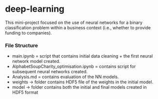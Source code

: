 # deep-learning

This mini-project focused on the use of neural networks for a binary classification problem within a business context (i.e., whether to provide funding to companies).

### File Structure
- main.ipynb = script that contains initial data cleaning + the first neural network model created.
- AlphabetSoupCharity_optimisation.ipynb = contains script for subsequent neural networks created.
- Analysis.md = contains evaluation of the NN models.
- weights -> folder contains HDF5 file of the weights in the initial model.
- model -> folder contains both the initial and final models created in HDF5 format


